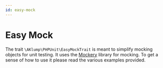 ```yaml
---
id: easy-mock
---
```

# Easy Mock

The trait `\AKlump\PHPUnit\EasyMockTrait` is meant to simplify mocking objects for unit testing.  It uses the [Mockery](http://docs.mockery.io/en/latest/) library for mocking.  To get a sense of how to use it please read the various examples provided.

